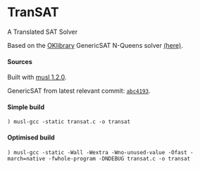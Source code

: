 # TranSAT
A Translated SAT Solver

Based on the [OKlibrary](https://github.com/OKullmann/oklibrary/) GenericSAT N-Queens solver [(here)](https://github.com/OKullmann/oklibrary/tree/master/Satisfiability/Transformers/Generators/Queens/GenericSAT).

#### Sources

Built with [musl 1.2.0](https://musl.libc.org/).

GenericSAT from latest relevant commit: [`abc4193`](https://github.com/OKullmann/oklibrary/commit/abc419334da4e73f44dd1c13cc4d3ae78a534b63).

#### Simple build
```
) musl-gcc -static transat.c -o transat
```

#### Optimised build
```
) musl-gcc -static -Wall -Wextra -Wno-unused-value -Ofast -march=native -fwhole-program -DNDEBUG transat.c -o transat
```
